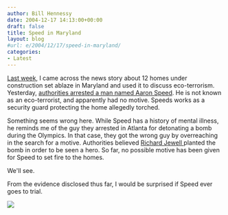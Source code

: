 ```yaml
---
author: Bill Hennessy
date: 2004-12-17 14:13:00+00:00
draft: false
title: Speed in Maryland
layout: blog
#url: e/2004/12/17/speed-in-maryland/
categories:
- Latest
---
```


[Last week](https://blog.billhennessy.com/blogs/hennessys_view/archive/2004/12/06/460.aspx), I came across the news story about 12 homes under construction set ablaze in Maryland and used it to discuss eco-terrorism. Yesterday, [authorities arrested a man named Aaron Speed](https://apnews.myway.com/article/20041217/D871EG3O0.html). He is not known as an eco-terrorist, and apparently had no motive. Speeds works as a security guard protecting the home allegedly torched.




Something seems wrong here. While Speed has a history of mental illness, he reminds me of the guy they arrested in Atlanta for detonating a bomb during the Olympics. In that case, they got the wrong guy by overreaching in the search for a motive. Authorities believed [Richard Jewell ](https://www.historychannel.com/speeches/archive/speech_461.html)planted the bomb in order to be seen a hero. So far, no possible motive has been given for Speed to set fire to the homes.




We'll see.




From the evidence disclosed thus far, I would be surprised if Speed ever goes to trial. 

![](https://blog.billhennessy.com/aggbug.aspx?PostID=890)

